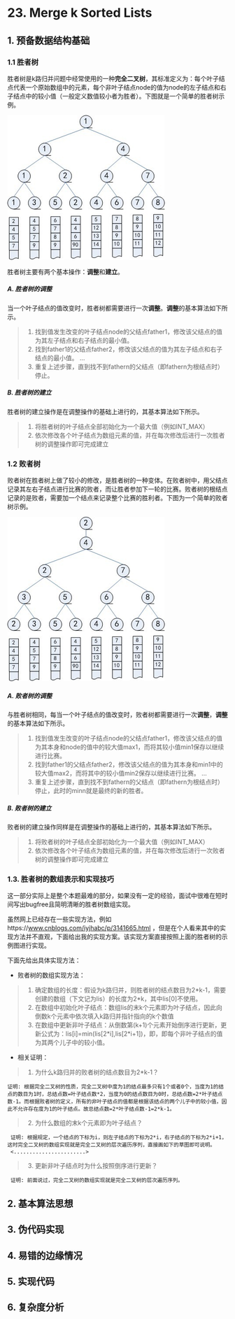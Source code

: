   # 23. Merge k Sorted Lists
 
  ## 1. 预备数据结构基础
 
  ### 1.1 胜者树
 
  胜者树是k路归并问题中经常使用的一种**完全二叉树**，其标准定义为：每个叶子结点代表一个原始数组中的元素，每个非叶子结点node的值为node的左子结点和右子结点中的较小值（一般定义数值较小者为胜者）。下图就是一个简单的胜者树示例。
  
  ![avatar](https://raw.githubusercontent.com/Happyxianyueveryday/Leetcode-Notebook/master/Linked%20List/23.%20Merge%20k%20Sorted%20Lists/1350310110_2414.jpg)
 
  胜者树主要有两个基本操作：**调整**和**建立**。
  
  ##### A. 胜者树的调整
  当一个叶子结点的值改变时，胜者树都需要进行一次**调整**。**调整**的基本算法如下所示。
  
  > 1. 找到值发生改变的叶子结点node的父结点father1，修改该父结点的值为其左子结点和右子结点的最小值。
  > 2. 找到father1的父结点father2，修改该父结点的值为其左子结点和右子结点的最小值。
  > ...
  > 3. 重复上述步骤，直到找不到fathern的父结点（即fathern为根结点时）停止。
  
  ##### B. 胜者树的建立
  胜者树的建立操作是在调整操作的基础上进行的，其基本算法如下所示。
  > 1. 将胜者树的叶子结点全部初始化为一个最大值（例如INT_MAX）
  > 2. 依次修改各个叶子结点为数组元素的值，并在每次修改后进行一次胜者树的调整操作即可完成建立
  
  ### 1.2 败者树
 
  败者树在胜者树上做了较小的修改，是胜者树的一种变体。在败者树中，用父结点记录其左右子结点进行比赛的败者，而让胜者参加下一轮的比赛。败者树的根结点记录的是败者，需要加一个结点来记录整个比赛的胜利者。下图为一个简单的败者树示例。
  
  ![avatar](https://raw.githubusercontent.com/Happyxianyueveryday/Leetcode-Notebook/master/Linked%20List/23.%20Merge%20k%20Sorted%20Lists/1350310705_4079.jpg)
  
  ##### A. 败者树的调整
  与胜者树相同，每当一个叶子结点的值改变时，败者树都需要进行一次**调整**，**调整**的基本算法如下所示。
  > 1. 找到值发生改变的叶子结点node的父结点father1，修改该父结点的值为其本身和node的值中的较大值max1，而将其较小值min1保存以继续进行比赛。
  > 2. 找到father1的父结点father2，修改该父结点的值为其本身和min1中的较大值max2，而将其中的较小值min2保存以继续进行比赛。
  > ...
  > 3. 重复上述步骤，直到找不到fathern的父结点（即fathern为根结点时）停止，此时的minn就是最终的新的胜者。
  
  ##### B. 败者树的建立
  败者树的建立操作同样是在调整操作的基础上进行的，其基本算法如下所示。
  > 1. 将败者树的叶子结点全部初始化为一个最大值（例如INT_MAX）
  > 2. 依次修改各个叶子结点为数组元素的值，并在每次修改后进行一次败者树的调整操作即可完成建立
  
  
  ### 1.3. 胜者树的数组表示和实现技巧
  这一部分实际上是整个本题最难的部分，如果没有一定的经验，面试中很难在短时间写出bugfree且简明清晰的胜者树数组实现。
  
  虽然网上已经存在一些实现方法，例如https://www.cnblogs.com/iyjhabc/p/3141665.html ，但是在个人看来其中的实现方法并不直观，下面给出我的实现方案。该实现方案直接按照上面的胜者树的示例图进行实现。
  
  下面先给出具体实现方法：
  
  + 败者树的数组实现方法：
  > 1. 确定数组的长度：假设为k路归并，则胜者树的结点数目为2\*k-1，需要创建的数组（下文记为lis）的长度为2\*k，其中lis\[0]不使用。
  > 2. 在数组中初始化叶子结点：数组lis的末k个元素即为叶子结点，因此向倒数k个元素中依次填入k路归并指针指向的k个数值
  > 3. 在数组中更新非叶子结点：从倒数第(k+1)个元素开始倒序进行更新，更新公式为：lis\[i]=min(lis\[2\*i],lis\[2\*i+1])，即，即每个非叶子结点的值为其两个儿子中的较小值。
  
  + 相关证明：
  > 1. 为什么k路归并的败者树的结点数目为2\*k-1？
  
    证明: 根据完全二叉树的性质，完全二叉树中度为1的结点最多只有1个或者0个，当度为1的结点的数目为1时，总结点数=叶子结点数*2，当度为0的结点数目为0时，总结点数=2*叶子结点数-1。而根据败者树的定义，所有的非叶子结点的值都是根据该结点的两个儿子中的较小值，因此不允许存在度为1的叶子结点。故总结点数=2*叶子结点数-1=2*k-1。
  
  > 2. 为什么数组的末k个元素即为叶子结点？
  
     证明: 根据规定，一个结点的下标为i，则左子结点的下标为2*i，右子结点的下标为2*i+1，这时完全二叉树的数组实现就是完全二叉树的层次遍历序列，直接画如下的草图即可说明。
     <.......................>
  
  > 3. 更新非叶子结点时为什么按照倒序进行更新？
  
     证明: 前面说过，完全二叉树的数组实现就是完全二叉树的层次遍历序列。
  
  
  
  ## 2. 基本算法思想
  
  
  
  ## 3. 伪代码实现
  
  
  ## 4. 易错的边缘情况
  
  
  ## 5. 实现代码
  
  
  ## 6. 复杂度分析
  
  
  
  
  
